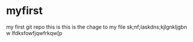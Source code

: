 # myfirst
my first git repo this is
this is the chage to my file
sk;nf;laskdns;kjlgnkljgbn w
lfdksfowfjqwfrkqw[p

